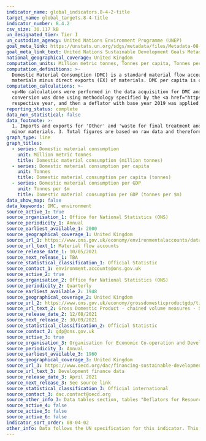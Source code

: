 ```yaml
---
indicator_name: global_indicators.8-4-2-title
target_name: global_targets.8-4-title
indicator_number: 8.4.2
csv_size: 30.117 kB
un_designated_tier: Tier I
un_custodian_agency: United Nations Environment Programme (UNEP)
goal_meta_link: https://unstats.un.org/sdgs/metadata/files/Metadata-08-04-02.pdf
goal_meta_link_text: United Nations Sustainable Development Goals Metadata (PDF 783 KB)
national_geographical_coverage: United Kingdom
computation_units: Million metric tonnes, Tonnes per capita, Tonnes per GDP ($m)
computation_definitions: >-
  Domestic Material Consumption (DMC) is a standard material flow accounting (MFA) indicator and reports the apparent consumption of materials in a national economy. Domestic Material Consumption (DMC) is calculated as direct imports (IM) of material plus domestic extraction (DE) of
  materials minus direct exports (EX) of materials. DMC per capita is calculated as DMC/UK population. DMC per GDP is calculated as DMC/GDP.
computation_calculations: >-
  <p>No calculations were performed in the data acquisition for DMC and DMC per capita as appropriate data was readily available in the final format specified by this indicator.</p><p>Domestic Material per GDP is calculated as DMC/GDP using a Constant USD conversion.</p><p>The constant USD
  conversion was done using methodology specified by the <a href="https://www.oecd.org/dac/financing-sustainable-development/development-finance-standards/informationnoteonthedacdeflators.htm">OECD</a>.</p> <p>The GBP values for GDP were converted with the USD exchange rate for the
  respective year, and then a deflator with base year 2019 was applied to transform the current USD values to constant 2019 USD values.</p>
reporting_status: complete
data_non_statistical: false
data_footnote: >-
  1. Imports and exports for 'Other' and 'waste for final treatment and disposal' are included in the Domestic Material Consumption estimates. 2. Total material input and consumption for 2016 onwards may be slight underestimates due to small missing data sources on extraction for some
  minor materials. 3. Total figures are based on raw data and therefore may not sum due to rounding.
graph_type: line
graph_titles:
  - series: Domestic material consumption
    unit: Million metric tonnes
    title: Domestic material consumption (million tonnes)
  - series: Domestic material consumption per capita
    unit: Tonnes
    title: Domestic material consumption per capita (tonnes)
  - series: Domestic material consumption per GDP
    unit: Tonnes per $m
    title: Domestic material consumption per GDP (tonnes per $m)
data_show_map: false
data_keywords: DMC, environment
source_active_1: true
source_organisation_1: Office for National Statistics (ONS)
source_periodicity_1: Annual
source_earliest_available_1: 2000
source_geographical_coverage_1: United Kingdom
source_url_1: https://www.ons.gov.uk/economy/environmentalaccounts/datasets/ukenvironmentalaccountsmaterialflowsaccountunitedkingdom
source_url_text_1: Material flow accounts
source_release_date_1: 10/05/2021
source_next_release_1: TBA
source_statistical_classification_1: Official Statistic 
source_contact_1: environment.accounts@ons.gov.uk
source_active_2: true
source_organisation_2: Office for National Statistics (ONS)
source_periodicity_2: Quarterly
source_earliest_available_2: 1948
source_geographical_coverage_2: United Kingdom
source_url_2: https://www.ons.gov.uk/economy/grossdomesticproductgdp/timeseries/abmi/pn2
source_url_text_2: Gross Domestic Product - chained volume measures - Seasonally adjusted £m
source_release_date_2: 12/08/2021
source_next_release_2: 30/09/2021
source_statistical_classification_2: Official Statistic 
source_contact_2: gdp@ons.gov.uk
source_active_3: true
source_organisation_3: Organisation for Economic Co-operation and Development (OECD)
source_periodicity_3: Annual
source_earliest_available_3: 1960
source_geographical_coverage_3: United Kingdom
source_url_3: https://www.oecd.org/dac/financing-sustainable-development/development-finance-data/
source_url_text_3: Development finance data
source_release_date_3: April 2021
source_next_release_3: See source link
source_statistical_classification_3: Official international
source_contact_3: dac.contact@oecd.org
source_other_info_3: Data tables section, tables "Deflators for Resource Flows from DAC Countries (2019=100).xls" and "Annual Exchange Rates for DAC Donor Countries from 1960 to 2020.xls"
source_active_4: false
source_active_5: false
source_active_6: false
indicator_sort_order: 08-04-02
other_info: Data follows the UN specification for this indicator. This indicator has been identified in collaboration with topic experts.
---
```

